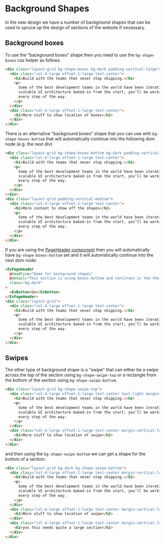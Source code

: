 # Background Shapes

In the new design we have a number of background shapes that can be used to spruce up the design of sections of the website if necessary.

## Background boxes

To use the "background boxes" shape then you need to use the `bg-shape-boxes` css helper as follows

```html
<div class="layout-grid bg-shape-boxes bg-dark padding-vertical-large">
  <div class="col-4-large offset-1-large text-center">
    <h1>Build with the teams that never stop shipping.</h1>
    <p>
      Some of the best development teams in the world have been iterating on their products for years with Ember. With
      scalable UI architecture baked-in from the start, you’ll be working with the same patterns these organizations use
      every step of the way.
    </p>
  </div>
  <div class="col-4-large offset-1-large text-center">
    <h2>More stuff to show location of boxes</h2>
  </div>
</div>
```

There is an alternative "background boxes" shape that you can use with `bg-shape-boxes-bottom` that will automatically continue into the following dom node (e.g. the next div)

```html
<div class="layout-grid bg-shape-boxes-bottom bg-dark padding-vertical-large">
  <div class="col-4-large offset-1-large text-center">
    <h1>Build with the teams that never stop shipping.</h1>
    <p>
      Some of the best development teams in the world have been iterating on their products for years with Ember. With
      scalable UI architecture baked-in from the start, you’ll be working with the same patterns these organizations use
      every step of the way.
    </p>
  </div>
</div>
<div class="layout-grid padding-vertical-medium">
  <div class="col-4-large offset-1-large text-center">
    <h2>More content to show off the shapes</h2>
    <p>
      Some of the best development teams in the world have been iterating on their products for years with Ember. With
      scalable UI architecture baked-in from the start, you’ll be working with the same patterns these organizations use
      every step of the way.
    </p>
  </div>
</div>
```

If you are using the [PageHeader component](/components/page-header/) then you will automatically have `bg-shape-boxes-bottom` set and it will automatically continue into the next dom node:

```html
<EsPageHeader
  @headline="Demo for background shapes"
  @detail="This section is using boxes-bottom and continues in the the next section"
  class="bg-dark"
>
  <EsButton>Go</EsButton>
</EsPageHeader>
<div class="layout-grid">
  <div class="col-4-large offset-1-large text-center">
    <h1>Build with the teams that never stop shipping.</h1>
    <p>
      Some of the best development teams in the world have been iterating on their products for years with Ember. With
      scalable UI architecture baked-in from the start, you’ll be working with the same patterns these organizations use
      every step of the way.
    </p>
  </div>
</div>
```

## Swipes

The other type of background shape is a "swipe" that can either be a swipe across the top of the section using `bg-shape-swipe-top` or a rectangle from the bottom of the section using `bg-shape-swipe-bottom`.

```html
<div class="layout-grid bg-shape-swipe-top">
  <div class="col-4-large offset-1-large text-center text-light margin-vertical-large">
    <h2>Build with the teams that never stop shipping.</h2>
    <p>
      Some of the best development teams in the world have been iterating on their products for years with Ember. With
      scalable UI architecture baked-in from the start, you’ll be working with the same patterns these organizations use
      every step of the way.
    </p>
  </div>
  <div class="col-4-large offset-1-large text-center margin-vertical-large">
    <h2>More stuff to show location of swipe</h2>
  </div>
</div>
```

and then using the `bg-shape-swipe-bottom` we can get a shape for the bottom of a section:

```html
<div class="layout-grid bg-dark bg-shape-swipe-bottom">
  <div class="col-4-large offset-1-large text-center margin-vertical-large">
    <h2>Build with the teams that never stop shipping.</h2>
    <p>
      Some of the best development teams in the world have been iterating on their products for years with Ember. With
      scalable UI architecture baked-in from the start, you’ll be working with the same patterns these organizations use
      every step of the way.
    </p>
  </div>
  <div class="col-4-large offset-1-large text-center margin-vertical-large">
    <h2>More stuff to show location of swipe</h2>
  </div>
  <div class="col-4-large offset-1-large text-center margin-vertical-large">
    <h2>yes this needs quite a large section</h2>
  </div>
</div>
```
